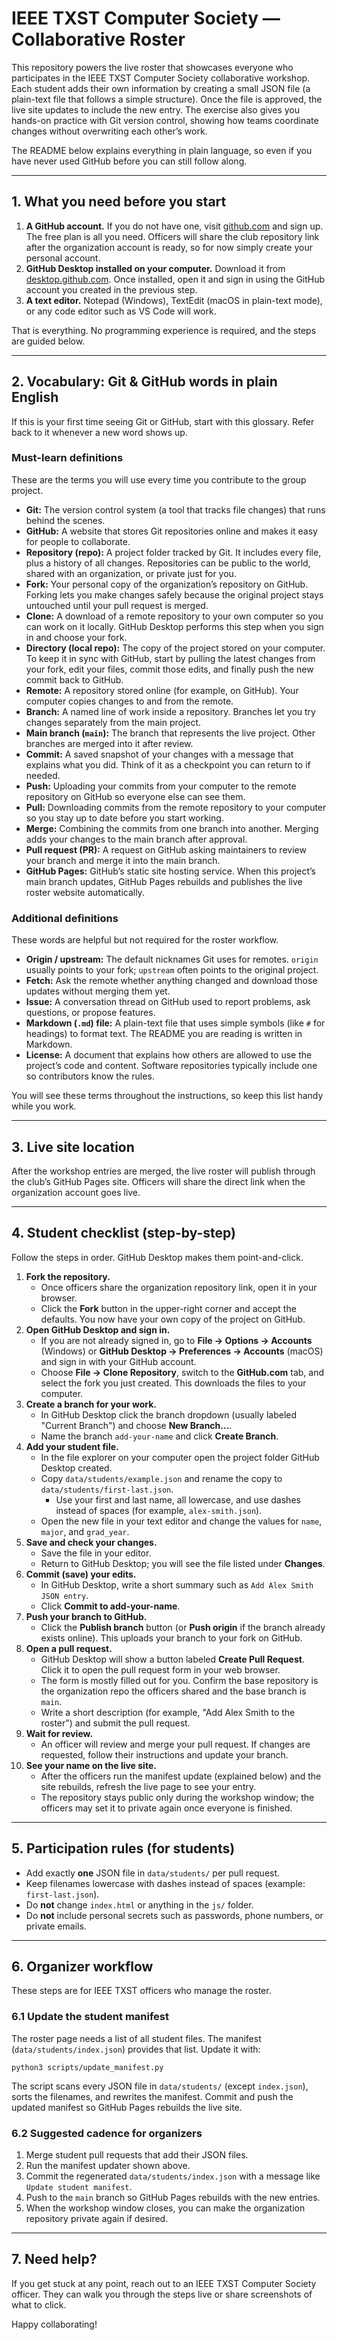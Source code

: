 # IEEE TXST Computer Society — Collaborative Roster

This repository powers the live roster that showcases everyone who participates in the IEEE TXST Computer Society collaborative workshop. Each student adds their own information by creating a small JSON file (a plain-text file that follows a simple structure). Once the file is approved, the live site updates to include the new entry. The exercise also gives you hands-on practice with Git version control, showing how teams coordinate changes without overwriting each other’s work.

The README below explains everything in plain language, so even if you have never used GitHub before you can still follow along.

---

## 1. What you need before you start

1. **A GitHub account.** If you do not have one, visit [github.com](https://github.com) and sign up. The free plan is all you need. Officers will share the club repository link after the organization account is ready, so for now simply create your personal account.
2. **GitHub Desktop installed on your computer.** Download it from [desktop.github.com](https://desktop.github.com/). Once installed, open it and sign in using the GitHub account you created in the previous step.
3. **A text editor.** Notepad (Windows), TextEdit (macOS in plain-text mode), or any code editor such as VS Code will work.

That is everything. No programming experience is required, and the steps are guided below.

---

## 2. Vocabulary: Git & GitHub words in plain English

If this is your first time seeing Git or GitHub, start with this glossary. Refer back to it whenever a new word shows up.

### Must-learn definitions

These are the terms you will use every time you contribute to the group project.

- **Git:** The version control system (a tool that tracks file changes) that runs behind the scenes.
- **GitHub:** A website that stores Git repositories online and makes it easy for people to collaborate.
- **Repository (repo):** A project folder tracked by Git. It includes every file, plus a history of all changes. Repositories can be public to the world, shared with an organization, or private just for you.
- **Fork:** Your personal copy of the organization’s repository on GitHub. Forking lets you make changes safely because the original project stays untouched until your pull request is merged.
- **Clone:** A download of a remote repository to your own computer so you can work on it locally. GitHub Desktop performs this step when you sign in and choose your fork.
- **Directory (local repo):** The copy of the project stored on your computer. To keep it in sync with GitHub, start by pulling the latest changes from your fork, edit your files, commit those edits, and finally push the new commit back to GitHub.
- **Remote:** A repository stored online (for example, on GitHub). Your computer copies changes to and from the remote.
- **Branch:** A named line of work inside a repository. Branches let you try changes separately from the main project.
- **Main branch (`main`):** The branch that represents the live project. Other branches are merged into it after review.
- **Commit:** A saved snapshot of your changes with a message that explains what you did. Think of it as a checkpoint you can return to if needed.
- **Push:** Uploading your commits from your computer to the remote repository on GitHub so everyone else can see them.
- **Pull:** Downloading commits from the remote repository to your computer so you stay up to date before you start working.
- **Merge:** Combining the commits from one branch into another. Merging adds your changes to the main branch after approval.
- **Pull request (PR):** A request on GitHub asking maintainers to review your branch and merge it into the main branch.
- **GitHub Pages:** GitHub’s static site hosting service. When this project’s main branch updates, GitHub Pages rebuilds and publishes the live roster website automatically.

### Additional definitions

These words are helpful but not required for the roster workflow.

- **Origin / upstream:** The default nicknames Git uses for remotes. `origin` usually points to your fork; `upstream` often points to the original project.
- **Fetch:** Ask the remote whether anything changed and download those updates without merging them yet.
- **Issue:** A conversation thread on GitHub used to report problems, ask questions, or propose features.
- **Markdown (`.md`) file:** A plain-text file that uses simple symbols (like `#` for headings) to format text. The README you are reading is written in Markdown.
- **License:** A document that explains how others are allowed to use the project’s code and content. Software repositories typically include one so contributors know the rules.

You will see these terms throughout the instructions, so keep this list handy while you work.

---

## 3. Live site location

After the workshop entries are merged, the live roster will publish through the club’s GitHub Pages site. Officers will share the direct link when the organization account goes live.

---

## 4. Student checklist (step-by-step)

Follow the steps in order. GitHub Desktop makes them point-and-click.

1. **Fork the repository.**
   - Once officers share the organization repository link, open it in your browser.
   - Click the **Fork** button in the upper-right corner and accept the defaults. You now have your own copy of the project on GitHub.
2. **Open GitHub Desktop and sign in.**
   - If you are not already signed in, go to **File → Options → Accounts** (Windows) or **GitHub Desktop → Preferences → Accounts** (macOS) and sign in with your GitHub account.
   - Choose **File → Clone Repository**, switch to the **GitHub.com** tab, and select the fork you just created. This downloads the files to your computer.
3. **Create a branch for your work.**
   - In GitHub Desktop click the branch dropdown (usually labeled "Current Branch") and choose **New Branch...**.
   - Name the branch `add-your-name` and click **Create Branch**.
4. **Add your student file.**
   - In the file explorer on your computer open the project folder GitHub Desktop created.
   - Copy `data/students/example.json` and rename the copy to `data/students/first-last.json`.
     - Use your first and last name, all lowercase, and use dashes instead of spaces (for example, `alex-smith.json`).
   - Open the new file in your text editor and change the values for `name`, `major`, and `grad_year`.
5. **Save and check your changes.**
   - Save the file in your editor.
   - Return to GitHub Desktop; you will see the file listed under **Changes**.
6. **Commit (save) your edits.**
   - In GitHub Desktop, write a short summary such as `Add Alex Smith JSON entry`.
   - Click **Commit to add-your-name**.
7. **Push your branch to GitHub.**
   - Click the **Publish branch** button (or **Push origin** if the branch already exists online). This uploads your branch to your fork on GitHub.
8. **Open a pull request.**
   - GitHub Desktop will show a button labeled **Create Pull Request**. Click it to open the pull request form in your web browser.
   - The form is mostly filled out for you. Confirm the base repository is the organization repo the officers shared and the base branch is `main`.
   - Write a short description (for example, "Add Alex Smith to the roster") and submit the pull request.
9. **Wait for review.**
   - An officer will review and merge your pull request. If changes are requested, follow their instructions and update your branch.
10. **See your name on the live site.**
    - After the officers run the manifest update (explained below) and the site rebuilds, refresh the live page to see your entry.
    - The repository stays public only during the workshop window; the officers may set it to private again once everyone is finished.

---

## 5. Participation rules (for students)

- Add exactly **one** JSON file in `data/students/` per pull request.
- Keep filenames lowercase with dashes instead of spaces (example: `first-last.json`).
- Do **not** change `index.html` or anything in the `js/` folder.
- Do **not** include personal secrets such as passwords, phone numbers, or private emails.

---

## 6. Organizer workflow

These steps are for IEEE TXST officers who manage the roster.

### 6.1 Update the student manifest

The roster page needs a list of all student files. The manifest (`data/students/index.json`) provides that list. Update it with:

```
python3 scripts/update_manifest.py
```

The script scans every JSON file in `data/students/` (except `index.json`), sorts the filenames, and rewrites the manifest. Commit and push the updated manifest so GitHub Pages rebuilds the live site.

### 6.2 Suggested cadence for organizers

1. Merge student pull requests that add their JSON files.
2. Run the manifest updater shown above.
3. Commit the regenerated `data/students/index.json` with a message like `Update student manifest`.
4. Push to the `main` branch so GitHub Pages rebuilds with the new entries.
5. When the workshop window closes, you can make the organization repository private again if desired.

---

## 7. Need help?

If you get stuck at any point, reach out to an IEEE TXST Computer Society officer. They can walk you through the steps live or share screenshots of what to click.

Happy collaborating!
